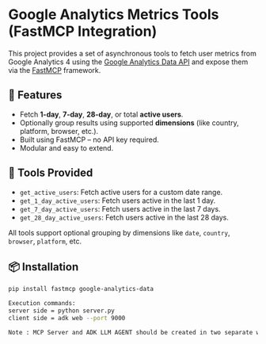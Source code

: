 # Google Analytics Metrics Tools (FastMCP Integration)

This project provides a set of asynchronous tools to fetch user metrics from Google Analytics 4 using the [Google Analytics Data API](https://developers.google.com/analytics) and expose them via the [FastMCP](https://github.com/IntuitionMachine/FastMCP) framework.

## 🚀 Features

- Fetch **1-day**, **7-day**, **28-day**, or total **active users**.
- Optionally group results using supported **dimensions** (like country, platform, browser, etc.).
- Built using FastMCP – no API key required.
- Modular and easy to extend.

## 🧩 Tools Provided

- `get_active_users`: Fetch active users for a custom date range.
- `get_1_day_active_users`: Fetch users active in the last 1 day.
- `get_7_day_active_users`: Fetch users active in the last 7 days.
- `get_28_day_active_users`: Fetch users active in the last 28 days.

All tools support optional grouping by dimensions like `date`, `country`, `browser`, `platform`, etc.

## 📦 Installation

```bash
pip install fastmcp google-analytics-data

Execution commands:
server side = python server.py
client side = adk web --port 9000

Note : MCP Server and ADK LLM AGENT should be created in two separate windows
